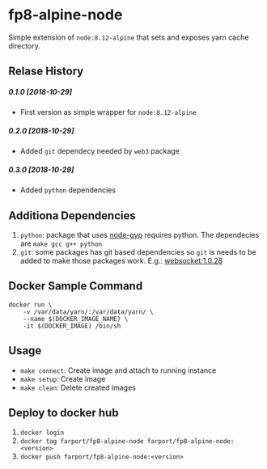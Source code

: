 # fp8-alpine-node

Simple extension of `node:8.12-alpine` that sets and exposes yarn cache directory.

## Relase History

##### 0.1.0 [2018-10-29]
* First version as simple wrapper for `node:8.12-alpine`

##### 0.2.0 [2018-10-29]
* Added `git` dependecy needed by `web3` package

##### 0.3.0 [2018-10-29]
* Added `python` dependencies 

## Additiona Dependencies

1. `python`: package that uses [node-gyp](https://github.com/mhart/alpine-node/issues/27)
   requires python.  The dependecies are `make gcc g++ python`  
1. `git`: some packages has git based dependencies so `git` is needs to be added to make
   those packages work.  E.g.: [websocket:1.0.28](https://github.com/theturtle32/WebSocket-Node/blob/v1.0.28/package.json)  

## Docker Sample Command

```
docker run \
    -v /var/data/yarn/:/var/data/yarn/ \
    --name $(DOCKER_IMAGE_NAME) \
    -it $(DOCKER_IMAGE) /bin/sh
```

## Usage

* `make connect`: Create image and attach to running instance
* `make setup`:   Create image
* `make clean`:   Delete created images

## Deploy to docker hub

1. `docker login`
1. `docker tag farport/fp8-alpine-node farport/fp8-alpine-node:<version>`
1. `docker push farport/fp8-alpine-node:<version>`
